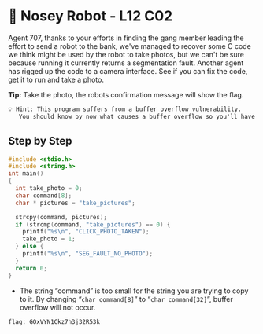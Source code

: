 # 🤖 Nosey Robot - L12 C02

Agent 707, thanks to your efforts in finding the gang member leading the effort to send a robot to the bank, we've managed to recover some C code we think might be used by the robot to take photos, but we can't be sure because running it currently returns a segmentation fault. Another agent has rigged up the code to a camera interface. See if you can fix the code, get it to run and take a photo.

**Tip:** Take the photo, the robots confirmation message will show the flag.

```txt
💡 Hint: This program suffers from a buffer overflow vulnerability.
   You should know by now what causes a buffer overflow so you'll have to fix it.
```

## Step by Step

```c
#include <stdio.h>
#include <string.h>
int main()
{
  int take_photo = 0;
  char command[8];
  char * pictures = "take_pictures";

  strcpy(command, pictures);
  if (strcmp(command, "take_pictures") == 0) {
    printf("%s\n", "CLICK_PHOTO_TAKEN");
    take_photo = 1;
  } else {
    printf("%s\n", "SEG_FAULT_NO_PHOTO");
  }
  return 0;
}
```

- The string “command” is too small for the string you are trying to copy to it. By changing “`char command[8]`” to “`char command[32]`”, buffer overflow will not occur.

`flag: GOxVYN1Ckz7h3j32R53k`
